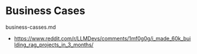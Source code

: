 # Business Cases

business-casses.md

*   https://www.reddit.com/r/LLMDevs/comments/1mf0g0g/i_made_60k_building_rag_projects_in_3_months/

